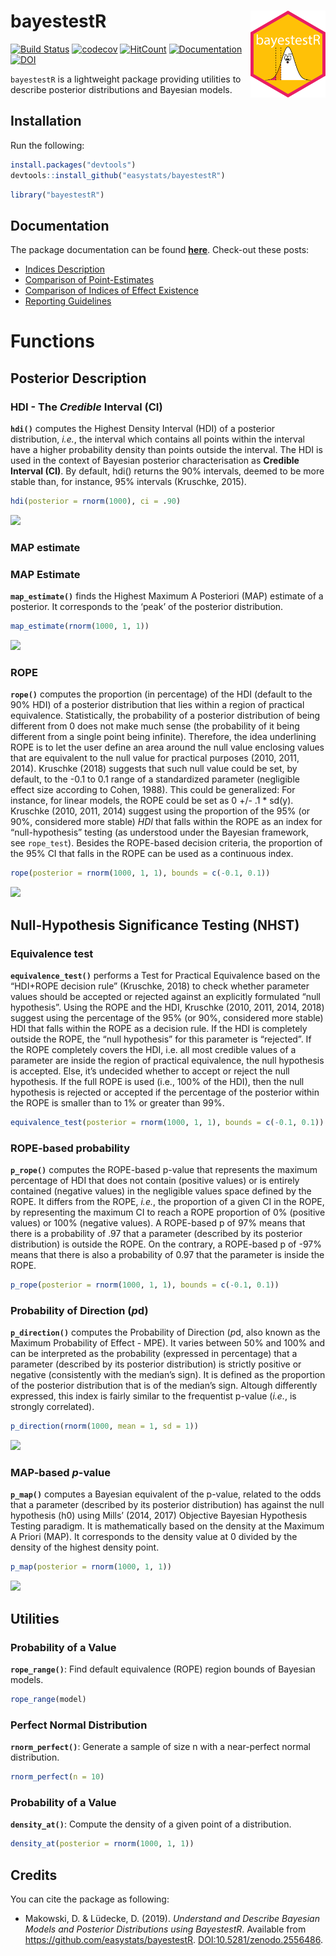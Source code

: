 
# bayestestR <img src='man/figures/logo.png' align="right" height="139" />

[![Build
Status](https://travis-ci.org/easystats/bayestestR.svg?branch=master)](https://travis-ci.org/easystats/bayestestR)
[![codecov](https://codecov.io/gh/easystats/bayestestR/branch/master/graph/badge.svg)](https://codecov.io/gh/easystats/bayestestR)
[![HitCount](http://hits.dwyl.io/easystats/bayestestR.svg)](http://hits.dwyl.io/easystats/bayestestR)
[![Documentation](https://img.shields.io/badge/documentation-bayestestR-orange.svg?colorB=E91E63)](https://easystats.github.io/bayestestR/)
[![DOI](https://zenodo.org/badge/165641861.svg)](https://zenodo.org/badge/latestdoi/165641861)

`bayestestR` is a lightweight package providing utilities to describe
posterior distributions and Bayesian models.

## Installation

Run the following:

``` r
install.packages("devtools")
devtools::install_github("easystats/bayestestR")
```

``` r
library("bayestestR")
```

## Documentation

The package documentation can be found
[**here**](https://easystats.github.io/bayestestR/). Check-out these
posts:

  - [Indices
    Description](https://easystats.github.io/bayestestR/articles/IndicesDescription.html)
  - [Comparison of
    Point-Estimates](https://easystats.github.io/bayestestR/articles/2_IndicesEstimationComparison.html)
  - [Comparison of Indices of Effect
    Existence](https://easystats.github.io/bayestestR/articles/3_IndicesExistenceComparison.html)
  - [Reporting
    Guidelines](https://easystats.github.io/bayestestR/articles/4_Guidelines.html)

# Functions

## Posterior Description

### HDI - The *Credible* Interval (CI)

**`hdi()`** computes the Highest Density Interval (HDI) of a posterior
distribution, *i.e.*, the interval which contains all points within the
interval have a higher probability density than points outside the
interval. The HDI is used in the context of Bayesian posterior
characterisation as **Credible Interval (CI)**. By default, hdi()
returns the 90% intervals, deemed to be more stable than, for instance,
95% intervals (Kruschke,
2015).

``` r
hdi(posterior = rnorm(1000), ci = .90)
```

![](https://easystats.github.io/bayestestR/articles/IndicesDescription_files/figure-html/unnamed-chunk-3-1.png)

### MAP estimate

### MAP Estimate

**`map_estimate()`** finds the Highest Maximum A Posteriori (MAP)
estimate of a posterior. It corresponds to the ‘peak’ of the posterior
distribution.

``` r
map_estimate(rnorm(1000, 1, 1))
```

![](https://easystats.github.io/bayestestR/articles/IndicesDescription_files/figure-html/unnamed-chunk-5-1.png)

### ROPE

**`rope()`** computes the proportion (in percentage) of the HDI (default
to the 90% HDI) of a posterior distribution that lies within a region of
practical equivalence. Statistically, the probability of a posterior
distribution of being different from 0 does not make much sense (the
probability of it being different from a single point being infinite).
Therefore, the idea underlining ROPE is to let the user define an area
around the null value enclosing values that are equivalent to the null
value for practical purposes (2010, 2011, 2014). Kruschke (2018)
suggests that such null value could be set, by default, to the -0.1 to
0.1 range of a standardized parameter (negligible effect size according
to Cohen, 1988). This could be generalized: For instance, for linear
models, the ROPE could be set as 0 +/- .1 \* sd(y). Kruschke (2010,
2011, 2014) suggest using the proportion of the 95% (or 90%, considered
more stable) *HDI* that falls within the ROPE as an index for
“null-hypothesis” testing (as understood under the Bayesian framework,
see `rope_test`). Besides the ROPE-based decision criteria, the
proportion of the 95% CI that falls in the ROPE can be used as a
continuous
index.

``` r
rope(posterior = rnorm(1000, 1, 1), bounds = c(-0.1, 0.1))
```

![](https://easystats.github.io/bayestestR/articles/IndicesDescription_files/figure-html/unnamed-chunk-7-1.png)

## Null-Hypothesis Significance Testing (NHST)

### Equivalence test

**`equivalence_test()`** performs a Test for Practical Equivalence based
on the “HDI+ROPE decision rule” (Kruschke, 2018) to check whether
parameter values should be accepted or rejected against an explicitly
formulated “null hypothesis”. Using the ROPE and the HDI, Kruschke
(2010, 2011, 2014, 2018) suggest using the percentage of the 95% (or
90%, considered more stable) HDI that falls within the ROPE as a
decision rule. If the HDI is completely outside the ROPE, the “null
hypothesis” for this parameter is “rejected”. If the ROPE completely
covers the HDI, i.e. all most credible values of a parameter are inside
the region of practical equivalence, the null hypothesis is accepted.
Else, it’s undecided whether to accept or reject the null hypothesis. If
the full ROPE is used (i.e., 100% of the HDI), then the null hypothesis
is rejected or accepted if the percentage of the posterior within the
ROPE is smaller than to 1% or greater than 99%.

``` r
equivalence_test(posterior = rnorm(1000, 1, 1), bounds = c(-0.1, 0.1))
```

### ROPE-based probability

**`p_rope()`** computes the ROPE-based p-value that represents the
maximum percentage of HDI that does not contain (positive values) or is
entirely contained (negative values) in the negligible values space
defined by the ROPE. It differs from the ROPE, *i.e.*, the proportion of
a given CI in the ROPE, by representing the maximum CI to reach a ROPE
proportion of 0% (positive values) or 100% (negative values). A
ROPE-based p of 97% means that there is a probability of .97 that a
parameter (described by its posterior distribution) is outside the ROPE.
On the contrary, a ROPE-based p of -97% means that there is also a
probability of 0.97 that the parameter is inside the ROPE.

``` r
p_rope(posterior = rnorm(1000, 1, 1), bounds = c(-0.1, 0.1))
```

### Probability of Direction (*p*d)

**`p_direction()`** computes the Probability of Direction (*p*d, also
known as the Maximum Probability of Effect - MPE). It varies between 50%
and 100% and can be interpreted as the probability (expressed in
percentage) that a parameter (described by its posterior distribution)
is strictly positive or negative (consistently with the median’s sign).
It is defined as the proportion of the posterior distribution that is of
the median’s sign. Altough differently expressed, this index is fairly
similar to the frequentist p-value (*i.e.*, is strongly
correlated).

``` r
p_direction(rnorm(1000, mean = 1, sd = 1))
```

![](https://easystats.github.io/bayestestR/articles/IndicesDescription_files/figure-html/unnamed-chunk-11-1.png)

### MAP-based *p*-value

**`p_map()`** computes a Bayesian equivalent of the p-value, related to
the odds that a parameter (described by its posterior distribution) has
against the null hypothesis (h0) using Mills’ (2014, 2017) Objective
Bayesian Hypothesis Testing paradigm. It is mathematically based on the
density at the Maximum A Priori (MAP). It corresponds to the density
value at 0 divided by the density of the highest density
point.

``` r
p_map(posterior = rnorm(1000, 1, 1))
```

![](https://easystats.github.io/bayestestR/articles/IndicesDescription_files/figure-html/unnamed-chunk-13-1.png)

## Utilities

### Probability of a Value

**`rope_range()`**: Find default equivalence (ROPE) region bounds of
Bayesian models.

``` r
rope_range(model)
```

### Perfect Normal Distribution

**`rnorm_perfect()`**: Generate a sample of size n with a near-perfect
normal distribution.

``` r
rnorm_perfect(n = 10)
```

### Probability of a Value

**`density_at()`**: Compute the density of a given point of a
distribution.

``` r
density_at(posterior = rnorm(1000, 1, 1))
```

## Credits

You can cite the package as following:

  - Makowski, D. & Lüdecke, D. (2019). *Understand and Describe Bayesian
    Models and Posterior Distributions using BayestestR*. Available from
    <https://github.com/easystats/bayestestR>.
    <DOI:10.5281/zenodo.2556486>.
